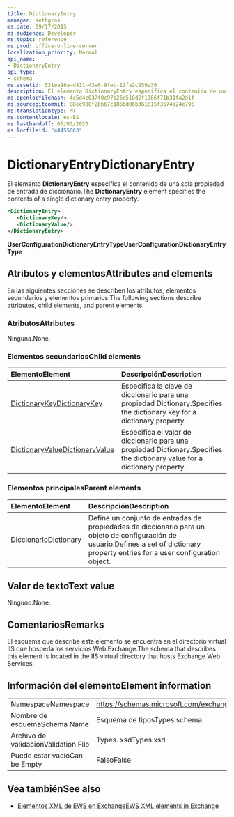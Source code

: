 ```yaml
---
title: DictionaryEntry
manager: sethgros
ms.date: 09/17/2015
ms.audience: Developer
ms.topic: reference
ms.prod: office-online-server
localization_priority: Normal
api_name:
- DictionaryEntry
api_type:
- schema
ms.assetid: 531ea96a-d411-43e6-9fec-11fa2c959a30
description: El elemento DictionaryEntry especifica el contenido de una sola propiedad de entrada de diccionario.
ms.openlocfilehash: 4c5d4c037f0c97b26d518d2f1386f71b31fa2d1f
ms.sourcegitcommit: 88ec988f2bb67c1866d06b361615f3674a24e795
ms.translationtype: MT
ms.contentlocale: es-ES
ms.lasthandoff: 06/03/2020
ms.locfileid: "44455663"
---
```

# <a name="dictionaryentry"></a><span data-ttu-id="48df8-103">DictionaryEntry</span><span class="sxs-lookup"><span data-stu-id="48df8-103">DictionaryEntry</span></span>

<span data-ttu-id="48df8-104">El elemento **DictionaryEntry** especifica el contenido de una sola propiedad de entrada de diccionario.</span><span class="sxs-lookup"><span data-stu-id="48df8-104">The **DictionaryEntry** element specifies the contents of a single dictionary entry property.</span></span> 
  
```xml
<DictionaryEntry>
   <DictionaryKey/>
   <DictionaryValue/>
</DictionaryEntry>
```

 <span data-ttu-id="48df8-105">**UserConfigurationDictionaryEntryType**</span><span class="sxs-lookup"><span data-stu-id="48df8-105">**UserConfigurationDictionaryEntryType**</span></span>
## <a name="attributes-and-elements"></a><span data-ttu-id="48df8-106">Atributos y elementos</span><span class="sxs-lookup"><span data-stu-id="48df8-106">Attributes and elements</span></span>

<span data-ttu-id="48df8-107">En las siguientes secciones se describen los atributos, elementos secundarios y elementos primarios.</span><span class="sxs-lookup"><span data-stu-id="48df8-107">The following sections describe attributes, child elements, and parent elements.</span></span>
  
### <a name="attributes"></a><span data-ttu-id="48df8-108">Atributos</span><span class="sxs-lookup"><span data-stu-id="48df8-108">Attributes</span></span>

<span data-ttu-id="48df8-109">Ninguna.</span><span class="sxs-lookup"><span data-stu-id="48df8-109">None.</span></span>
  
### <a name="child-elements"></a><span data-ttu-id="48df8-110">Elementos secundarios</span><span class="sxs-lookup"><span data-stu-id="48df8-110">Child elements</span></span>

|<span data-ttu-id="48df8-111">**Elemento**</span><span class="sxs-lookup"><span data-stu-id="48df8-111">**Element**</span></span>|<span data-ttu-id="48df8-112">**Descripción**</span><span class="sxs-lookup"><span data-stu-id="48df8-112">**Description**</span></span>|
|:-----|:-----|
|[<span data-ttu-id="48df8-113">DictionaryKey</span><span class="sxs-lookup"><span data-stu-id="48df8-113">DictionaryKey</span></span>](dictionarykey.md) <br/> |<span data-ttu-id="48df8-114">Especifica la clave de diccionario para una propiedad Dictionary.</span><span class="sxs-lookup"><span data-stu-id="48df8-114">Specifies the dictionary key for a dictionary property.</span></span>  <br/> |
|[<span data-ttu-id="48df8-115">DictionaryValue</span><span class="sxs-lookup"><span data-stu-id="48df8-115">DictionaryValue</span></span>](dictionaryvalue.md) <br/> |<span data-ttu-id="48df8-116">Especifica el valor de diccionario para una propiedad Dictionary.</span><span class="sxs-lookup"><span data-stu-id="48df8-116">Specifies the dictionary value for a dictionary property.</span></span>  <br/> |
   
### <a name="parent-elements"></a><span data-ttu-id="48df8-117">Elementos principales</span><span class="sxs-lookup"><span data-stu-id="48df8-117">Parent elements</span></span>

|<span data-ttu-id="48df8-118">**Elemento**</span><span class="sxs-lookup"><span data-stu-id="48df8-118">**Element**</span></span>|<span data-ttu-id="48df8-119">**Descripción**</span><span class="sxs-lookup"><span data-stu-id="48df8-119">**Description**</span></span>|
|:-----|:-----|
|[<span data-ttu-id="48df8-120">Diccionario</span><span class="sxs-lookup"><span data-stu-id="48df8-120">Dictionary</span></span>](dictionary.md) <br/> |<span data-ttu-id="48df8-121">Define un conjunto de entradas de propiedades de diccionario para un objeto de configuración de usuario.</span><span class="sxs-lookup"><span data-stu-id="48df8-121">Defines a set of dictionary property entries for a user configuration object.</span></span>  <br/> |
   
## <a name="text-value"></a><span data-ttu-id="48df8-122">Valor de texto</span><span class="sxs-lookup"><span data-stu-id="48df8-122">Text value</span></span>

<span data-ttu-id="48df8-123">Ninguno.</span><span class="sxs-lookup"><span data-stu-id="48df8-123">None.</span></span>
  
## <a name="remarks"></a><span data-ttu-id="48df8-124">Comentarios</span><span class="sxs-lookup"><span data-stu-id="48df8-124">Remarks</span></span>

<span data-ttu-id="48df8-125">El esquema que describe este elemento se encuentra en el directorio virtual IIS que hospeda los servicios Web Exchange.</span><span class="sxs-lookup"><span data-stu-id="48df8-125">The schema that describes this element is located in the IIS virtual directory that hosts Exchange Web Services.</span></span>
  
## <a name="element-information"></a><span data-ttu-id="48df8-126">Información del elemento</span><span class="sxs-lookup"><span data-stu-id="48df8-126">Element information</span></span>

|||
|:-----|:-----|
|<span data-ttu-id="48df8-127">Namespace</span><span class="sxs-lookup"><span data-stu-id="48df8-127">Namespace</span></span>  <br/> |https://schemas.microsoft.com/exchange/services/2006/types  <br/> |
|<span data-ttu-id="48df8-128">Nombre de esquema</span><span class="sxs-lookup"><span data-stu-id="48df8-128">Schema Name</span></span>  <br/> |<span data-ttu-id="48df8-129">Esquema de tipos</span><span class="sxs-lookup"><span data-stu-id="48df8-129">Types schema</span></span>  <br/> |
|<span data-ttu-id="48df8-130">Archivo de validación</span><span class="sxs-lookup"><span data-stu-id="48df8-130">Validation File</span></span>  <br/> |<span data-ttu-id="48df8-131">Types. xsd</span><span class="sxs-lookup"><span data-stu-id="48df8-131">Types.xsd</span></span>  <br/> |
|<span data-ttu-id="48df8-132">Puede estar vacío</span><span class="sxs-lookup"><span data-stu-id="48df8-132">Can be Empty</span></span>  <br/> |<span data-ttu-id="48df8-133">Falso</span><span class="sxs-lookup"><span data-stu-id="48df8-133">False</span></span>  <br/> |
   
## <a name="see-also"></a><span data-ttu-id="48df8-134">Vea también</span><span class="sxs-lookup"><span data-stu-id="48df8-134">See also</span></span>

- [<span data-ttu-id="48df8-135">Elementos XML de EWS en Exchange</span><span class="sxs-lookup"><span data-stu-id="48df8-135">EWS XML elements in Exchange</span></span>](ews-xml-elements-in-exchange.md)

